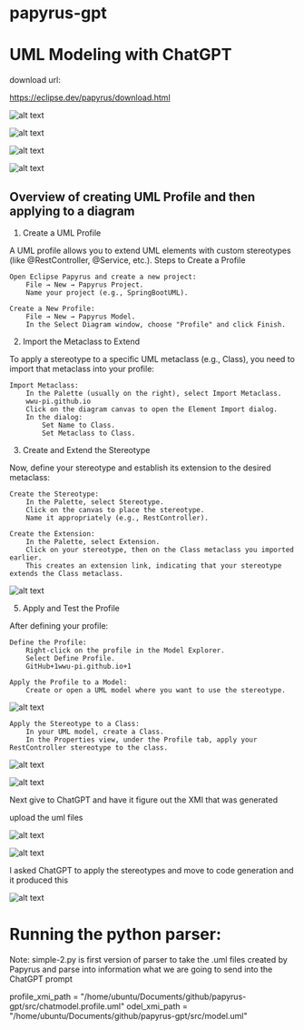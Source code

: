 # papyrus-gpt
# UML Modeling with ChatGPT

download url:

https://eclipse.dev/papyrus/download.html

![alt text](image.png)

![alt text](image-1.png)

![alt text](image-2.png)

![alt text](image-3.png)


## Overview of creating UML Profile and then applying to a diagram


   1. Create a UML Profile

A UML profile allows you to extend UML elements with custom stereotypes (like @RestController, @Service, etc.).
Steps to Create a Profile

    Open Eclipse Papyrus and create a new project:
        File → New → Papyrus Project.
        Name your project (e.g., SpringBootUML).

    Create a New Profile:
        File → New → Papyrus Model.
        In the Select Diagram window, choose "Profile" and click Finish.

   
2. Import the Metaclass to Extend

To apply a stereotype to a specific UML metaclass (e.g., Class), you need to import that metaclass into your profile:​


    Import Metaclass:
        In the Palette (usually on the right), select Import Metaclass.​
        wwu-pi.github.io
        Click on the diagram canvas to open the Element Import dialog.​
        In the dialog:​
            Set Name to Class.
            Set Metaclass to Class.
      

3. Create and Extend the Stereotype

Now, define your stereotype and establish its extension to the desired metaclass:​

    Create the Stereotype:
        In the Palette, select Stereotype.​
        Click on the canvas to place the stereotype.​
        Name it appropriately (e.g., RestController).​

    Create the Extension:
        In the Palette, select Extension.​
        Click on your stereotype, then on the Class metaclass you imported earlier.​
        This creates an extension link, indicating that your stereotype extends the Class metaclass.​


![alt text](image-4.png)


5. Apply and Test the Profile

After defining your profile:​

    Define the Profile:
        Right-click on the profile in the Model Explorer.​
        Select Define Profile.​
        GitHub+1wwu-pi.github.io+1

    Apply the Profile to a Model:
        Create or open a UML model where you want to use the stereotype.​
       
![alt text](image-5.png)



    Apply the Stereotype to a Class:
        In your UML model, create a Class.​
        In the Properties view, under the Profile tab, apply your RestController stereotype to the class.​

![alt text](image-6.png)

 ![alt text](image-7.png)

 Next give to ChatGPT and have it figure out the XMI that was generated

upload the uml files

![alt text](image-9.png)



 ![alt text](image-8.png)


 I asked ChatGPT to apply the stereotypes and move to code generation and it produced this


 ![alt text](image-10.png)


 # Running the python parser:

 Note:  simple-2.py is first version of parser to take the .uml files created by Papyrus and parse into information what we are going to send into the ChatGPT prompt

profile_xmi_path = "/home/ubuntu/Documents/github/papyrus-gpt/src/chatmodel.profile.uml" 
odel_xmi_path = "/home/ubuntu/Documents/github/papyrus-gpt/src/model.uml"